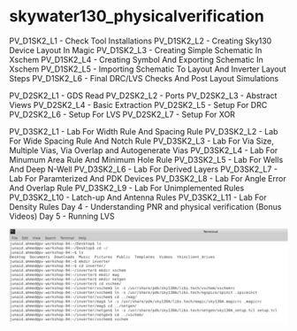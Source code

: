# skywater130_physicalverification

PV_D1SK2_L1 - Check Tool Installations
PV_D1SK2_L2 - Creating Sky130 Device Layout In Magic
PV_D1SK2_L3 - Creating Simple Schematic In Xschem
PV_D1SK2_L4 - Creating Symbol And Exporting Schematic In Xschem
PV_D1SK2_L5 - Importing Schematic To Layout And Inverter Layout Steps
PV_D1SK2_L6 - Final DRC/LVS Checks And Post Layout Simulations


PV_D2SK2_L1 - GDS Read
PV_D2SK2_L2 - Ports
PV_D2SK2_L3 - Abstract Views
PV_D2SK2_L4 - Basic Extraction
PV_D2SK2_L5 - Setup For DRC
PV_D2SK2_L6 - Setup For LVS
PV_D2SK2_L7 - Setup For XOR


PV_D3SK2_L1 - Lab For Width Rule And Spacing Rule
PV_D3SK2_L2 - Lab For Wide Spacing Rule And Notch Rule
PV_D3SK2_L3 - Lab For Via Size, Multiple Vias, Via Overlap and Autogenerate Vias
PV_D3SK2_L4 - Lab For Minumum Area Rule And Minimum Hole Rule
PV_D3SK2_L5 - Lab For Wells And Deep N-Well
PV_D3SK2_L6 - Lab For Derived Layers
PV_D3SK2_L7 - Lab For Paramterized And PDK Devices
PV_D3SK2_L8 - Lab For Angle Error And Overlap Rule
PV_D3SK2_L9 - Lab For Unimplemented Rules
PV_D3SK2_L10 - Latch-up And Antenna Rules
PV_D3SK2_L11 - Lab For Density Rules
Day 4 - Understanding PNR and physical verification (Bonus Videos)
Day 5 - Running LVS

![This is an image](lab1/1.PNG)
